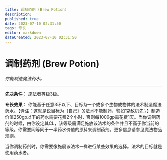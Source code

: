 ```yaml
---
title: 调制药剂 (Brew Potion)
description: 
published: true
date: 2023-07-10 02:31:50
tags: 专长
editor: markdown
dateCreated: 2023-07-10 02:31:50
---
```


# 调制药剂 (Brew Potion)

_你能制造魔法药水。_

* * *

**先决条件：** 施法者等级3级。

**专长效果：**
你能基于任意3环以下、目标为一个或多个生物或物体的法术制造魔法药水。【译注：这就是说目标为〔自己〕的法术不能制药，譬如‘克敌机先’。】制造价值250gp以下的药水需要花费2个小时，否则每1000gp需花费1天。当你调制药剂的时候，由你设定其CL，该等级需满足施放该法术的条件并且不高于你当前的等级。你需要同等同于一半药水价值的原料来调制药剂。更多信息请参见魔法物品规则。

当你调制药剂时，你需要像施展该法术一样进行某些效果的选择。法术的目标就是使用药水者。

